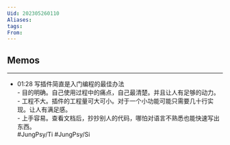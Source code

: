 ```yaml
---
Uid: 202305260110
Aliases: 
tags: 
From: 
---
```


## Memos
---

- 01:28 写插件简直是入门编程的最佳办法<br>- 目的明确。自己使用过程中的痛点，自己最清楚。并且让人有足够的动力。<br>- 工程不大。插件的工程量可大可小。对于一个小功能可能只需要几十行实现。让人有满足感。<br>- 上手容易。查看文档后，抄抄别人的代码，哪怕对语言不熟悉也能快速写出东西。<br> #JungPsy/Ti #JungPsy/Si